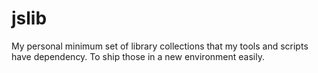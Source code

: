 # jslib
My personal minimum set of library collections that my tools and scripts have dependency. To ship those in a new environment easily. 
